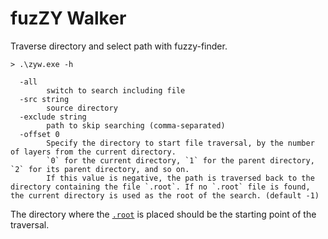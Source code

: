 # fuzZY Walker

Traverse directory and select path with fuzzy-finder.


```
> .\zyw.exe -h

  -all
        switch to search including file
  -src string
        source directory
  -exclude string
        path to skip searching (comma-separated)
  -offset 0
        Specify the directory to start file traversal, by the number of layers from the current directory.
        `0` for the current directory, `1` for the parent directory, `2` for its parent directory, and so on.
        If this value is negative, the path is traversed back to the directory containing the file `.root`. If no `.root` file is found, the current directory is used as the root of the search. (default -1)
```

The directory where the [`.root`](.root) is placed should be the starting point of the traversal.
